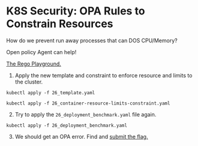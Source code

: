 # K8S Security: OPA Rules to Constrain Resources

How do we prevent run away processes that can DOS CPU/Memory?

Open policy Agent can help!

[The Rego Playground.](https://play.openpolicyagent.org/p/jqcCO9Xv64)

1. Apply the new template and constraint to enforce resource and limits to the cluster.

```
kubectl apply -f 26_template.yaml
```

```
kubectl apply -f 26_container-resource-limits-constraint.yaml
```

2. Try to apply the `26_deployment_benchmark.yaml` file again.

```
kubectl apply -f 26_deployment_benchmark.yaml
```

3. We should get an OPA error. Find and [submit the flag.](https://devslop.ctfd.io/challenges#Challenge%2026-18)
